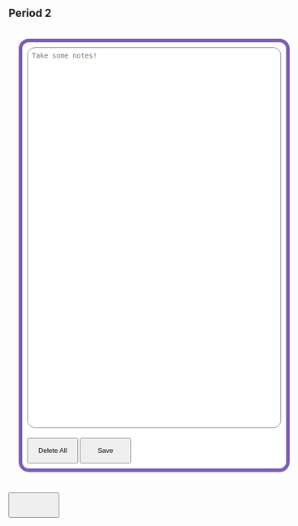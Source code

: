 <html>
<body>
   <h2 id="header">Period 2</h2>
   <style>
      .box {
         width: 500px;
         background-color: white;
         padding: 10px;
         margin: 20px;
         border: 7.5px #795db3 solid;
         border-radius: 20px;
         float: left;
         color: black;
      }
      .input{
         width: 500px;
         resize: none;
         height: 750px;
         border-radius: 15px;
         padding: 0.5rem;
      }
      .button{
         width: 100px;
         height: 50px;
         margin-top: 20px;
      }

   </style>
   <body>
      <div type="text" class="box" id="box">
         <textarea class="input" placeholder="Take some notes!" id="input2" onchange="bad_words()" ></textarea>
      <button onclick="del_data()" id="delete" class="button">Delete All</button>
      <button onclick="save_data()" id="save" class="button">Save</button>
      </div>
      <button id="count" class="button"></button>
   </body>
   <script>
      function save_data() {
         const addNote = async (id) => {
      const note = await fetch(api + "/note", {
         method: "POST",
         headers: {
            "Content-Type": "application/json",
         },
         body: JSON.stringify({ id,text: getElementById("input2").value, subject: "Period 2" }),
      }).then((r) => r.json());
      notesLocal.push(note);
      rerender();
   };
    }
   document.getElementById("input2").value = JSON.parse(localStorage.getItem("a")).join(" ")
   function del_data(){
         const removeNoteNote = async (id) => {
      const todo = await fetch(api + "/note", {
         method: "DELETE",
         headers: {
            "Content-Type": "application/json",
         },
         body: JSON.stringify({ id }),
      }).then((r) => r.json());
      rerender();
   };
   }
   function bad_words(){
      let user_input_el = document.getElementById("input2")
      let user_input = user_input_el.value
      if (user_input.includes("fuck") || user_input.includes("shit") || user_input.includes("bitch") || user_input.includes("dick")  || user_input.includes("pp") || user_input.includes("hell")){
         alert("That is a bad word, the entire text will be deleted.")
         user_input_el.value = ""
      }
   }
   let el = localStorage.getItem("class2")
   let header = document.getElementById("header")
   header.innerHTML = el;
   document.getElementById("input2").addEventListener("change", count);
   let word = document.getElementById("input2").value.split(" ");
   let word_count = word.length;
   let current = 0 
   //function count() {
    //  if (word_count > current){
     //    current = word_count
      //   current = document.getElementById("save").innerHTML
       //  else if (word_count < current){
        //    current = word_count
         //   icn = document.getElementById("save").innerHTML}
     // else if (word_count === 0) {
      //   current = 0
       //  current = document.getElementById("save").innerHTML
     // }
      //   }
      //}
   
   </script>
</body>
</html>